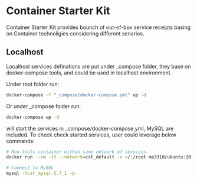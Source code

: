 # Container Starter Kit

Container Starter Kit provides bounch of out-of-box service receipts basing on Container technoligies considering different senarios.

## Localhost

Localhost services definations are put under _compose folder, they base on docker-compose tools, and could be used in localhost environment.

Under root folder run:

``` bash
docker-compose -f "_compose/docker-compose.yml" up -d 
```

Or under _compose folder run:

``` bash
docker-compose up -d 
```

will start the services in _compose/docker-compose.yml, MySQL are included. To check check started services, user could leverage below commands:

``` bash
# Run tools container within same network of services.
docker run --rm -it --network=cst_default -v ~/:/root ma3310/ubuntu:20.04-tools

# Connect to MySQL
mysql -hcst_mysql-5.7_1 -p
```